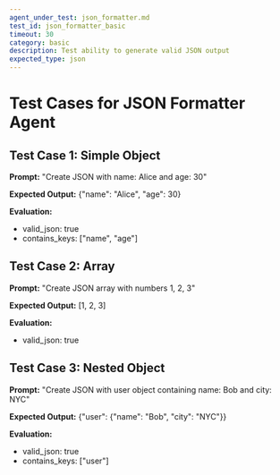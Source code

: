 ```yaml
---
agent_under_test: json_formatter.md
test_id: json_formatter_basic
timeout: 30
category: basic
description: Test ability to generate valid JSON output
expected_type: json
---
```


# Test Cases for JSON Formatter Agent

## Test Case 1: Simple Object
**Prompt:** "Create JSON with name: Alice and age: 30"

**Expected Output:** {"name": "Alice", "age": 30}

**Evaluation:**
- valid_json: true
- contains_keys: ["name", "age"]

## Test Case 2: Array
**Prompt:** "Create JSON array with numbers 1, 2, 3"

**Expected Output:** [1, 2, 3]

**Evaluation:**
- valid_json: true

## Test Case 3: Nested Object
**Prompt:** "Create JSON with user object containing name: Bob and city: NYC"

**Expected Output:** {"user": {"name": "Bob", "city": "NYC"}}

**Evaluation:**
- valid_json: true
- contains_keys: ["user"]

